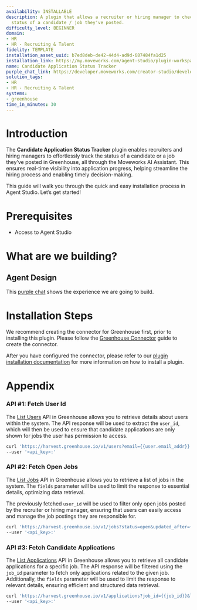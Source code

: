```yaml
---
availability: INSTALLABLE
description: A plugin that allows a recruiter or hiring manager to check-in on the
  status of a candidate / job they've posted.
difficulty_level: BEGINNER
domain:
- HR
- HR - Recruiting & Talent
fidelity: TEMPLATE
installation_asset_uuid: b7ed8deb-de42-44d4-ad9d-687484fa1d25
installation_link: https://my.moveworks.com/agent-studio/plugin-workspace/plugins?externalAssetId=120d9bb9-3be2-4f76-8077-3563f4121bf7
name: Candidate Application Status Tracker
purple_chat_link: https://developer.moveworks.com/creator-studio/developer-tools/purple-chat/?conversation=%7B%22startTimestamp%22%3A%2211%3A43+AM%22%2C%22messages%22%3A%5B%7B%22parts%22%3A%5B%7B%22richText%22%3A%22Can+I+view+the+status+of+candidates+for+a+role+I+posted%3F%22%7D%5D%2C%22role%22%3A%22user%22%7D%2C%7B%22parts%22%3A%5B%7B%22reasoningSteps%22%3A%5B%7B%22richText%22%3A%22Checking+your+access+to+recruitment+tools%22%2C%22status%22%3A%22success%22%7D%2C%7B%22richText%22%3A%22Locating+candidates+for+your+role%22%2C%22status%22%3A%22success%22%7D%2C%7B%22richText%22%3A%22Gathering+the+latest+updates+on+candidate+statuses%22%2C%22status%22%3A%22pending%22%7D%5D%7D%2C%7B%22richText%22%3A%22Stay+informed+about+the+progress+of+candidates+through+the+recruitment+process+for+the+role+you%27ve+posted.%22%7D%2C%7B%22richText%22%3A%22Here+are+the+latest+updates%3A%3Cbr%3E%3Cb%3EJane+Doe%3A%3C%2Fb%3E+Interview+scheduled+for+06%2F15+-+%3Ci%3EEngineering+Manager%3C%2Fi%3E%3Cbr%3E%3Cb%3EJohn+Smith%3A%3C%2Fb%3E+Offer+extended+-+%3Ci%3EProduct+Designer%3C%2Fi%3E%3Cbr%3E%3Cb%3EAlice+Johnson%3A%3C%2Fb%3E+Awaiting+reference+check+-+%3Ci%3EMarketing+Specialist%3C%2Fi%3E%3Cbr%3E%3Cb%3EBob+Williams%3A%3C%2Fb%3E+Application+under+review+-+%3Ci%3ESoftware+Developer%3C%2Fi%3E%22%7D%2C%7B%22citations%22%3A%5B%7B%22citationTitle%22%3A%22Engineering+Manager%22%2C%22connectorName%22%3A%22greenhouse%22%7D%2C%7B%22citationTitle%22%3A%22Product+Designer%22%2C%22connectorName%22%3A%22greenhouse%22%7D%2C%7B%22citationTitle%22%3A%22Marketing+Specialist%22%2C%22connectorName%22%3A%22greenhouse%22%7D%2C%7B%22citationTitle%22%3A%22Software+Developer%22%2C%22connectorName%22%3A%22greenhouse%22%7D%5D%7D%5D%2C%22role%22%3A%22assistant%22%7D%5D%7D
solution_tags:
- HR
- HR - Recruiting & Talent
systems:
- greenhouse
time_in_minutes: 30
---
```


# Introduction

The **Candidate Application Status Tracker** plugin enables recruiters and hiring managers to effortlessly track the status of a candidate or a job they’ve posted in Greenhouse, all through the Moveworks AI Assistant. This ensures real-time visibility into application progress, helping streamline the hiring process and enabling timely decision-making.

This guide will walk you through the quick and easy installation process in Agent Studio. Let’s get started!

# Prerequisites

- Access to Agent Studio

# What are we building?

## Agent Design

This [purple chat](https://developer.moveworks.com/creator-studio/developer-tools/purple-chat/?conversation=%7B%22startTimestamp%22%3A%2211%3A43+AM%22%2C%22messages%22%3A%5B%7B%22parts%22%3A%5B%7B%22richText%22%3A%22Can+I+view+the+status+of+candidates+for+a+role+I+posted%3F%22%7D%5D%2C%22role%22%3A%22user%22%7D%2C%7B%22parts%22%3A%5B%7B%22reasoningSteps%22%3A%5B%7B%22richText%22%3A%22Checking+your+access+to+recruitment+tools%22%2C%22status%22%3A%22success%22%7D%2C%7B%22richText%22%3A%22Locating+candidates+for+your+role%22%2C%22status%22%3A%22success%22%7D%2C%7B%22richText%22%3A%22Gathering+the+latest+updates+on+candidate+statuses%22%2C%22status%22%3A%22pending%22%7D%5D%7D%2C%7B%22richText%22%3A%22Stay+informed+about+the+progress+of+candidates+through+the+recruitment+process+for+the+role+you%27ve+posted.%22%7D%2C%7B%22richText%22%3A%22Here+are+the+latest+updates%3A%3Cbr%3E%3Cb%3EJane+Doe%3A%3C%2Fb%3E+Interview+scheduled+for+06%2F15+-+%3Ci%3EEngineering+Manager%3C%2Fi%3E%3Cbr%3E%3Cb%3EJohn+Smith%3A%3C%2Fb%3E+Offer+extended+-+%3Ci%3EProduct+Designer%3C%2Fi%3E%3Cbr%3E%3Cb%3EAlice+Johnson%3A%3C%2Fb%3E+Awaiting+reference+check+-+%3Ci%3EMarketing+Specialist%3C%2Fi%3E%3Cbr%3E%3Cb%3EBob+Williams%3A%3C%2Fb%3E+Application+under+review+-+%3Ci%3ESoftware+Developer%3C%2Fi%3E%22%7D%2C%7B%22citations%22%3A%5B%7B%22citationTitle%22%3A%22Engineering+Manager%22%2C%22connectorName%22%3A%22greenhouse%22%7D%2C%7B%22citationTitle%22%3A%22Product+Designer%22%2C%22connectorName%22%3A%22greenhouse%22%7D%2C%7B%22citationTitle%22%3A%22Marketing+Specialist%22%2C%22connectorName%22%3A%22greenhouse%22%7D%2C%7B%22citationTitle%22%3A%22Software+Developer%22%2C%22connectorName%22%3A%22greenhouse%22%7D%5D%7D%5D%2C%22role%22%3A%22assistant%22%7D%5D%7D) shows the experience we are going to build.

# Installation Steps

We recommend creating the connector for Greenhouse first, prior to installing this plugin. Please follow the [Greenhouse Connector](https://developer.moveworks.com/creator-studio/resources/connector?id=greenhouse) guide to create the connector.

After you have configured the connector, please refer to our [plugin installation documentation](https://help.moveworks.com/docs/ai-agent-marketplace-installation) for more information on how to install a plugin. 

# Appendix

### API #1: Fetch User Id

The [List Users](https://developers.greenhouse.io/harvest.html?shell#get-list-users) API in Greenhouse allows you to retrieve details about users within the system. The API response will be used to extract the `user_id`, which will then be used to ensure that candidate applications are only shown for jobs the user has permission to access.

```bash
curl 'https://harvest.greenhouse.io/v1/users?email={{user.email_addr}}'
--user '<api_key>:'
```

### API #2: Fetch Open Jobs

The [List Jobs](https://developers.greenhouse.io/harvest.html?shell#get-list-jobs) API in Greenhouse allows you to retrieve a list of jobs in the system. The `fields` parameter will be used to limit the response to essential details, optimizing data retrieval.

The previously fetched `user_id` will be used to filter only open jobs posted by the recruiter or hiring manager, ensuring that users can easily access and manage the job postings they are responsible for.

```bash
curl 'https://harvest.greenhouse.io/v1/jobs?status=open&updated_after={{updated_after}}'
--user '<api_key>:'
```

### API #3: Fetch Candidate Applications

The [List Applications](https://developers.greenhouse.io/harvest.html?shell#get-list-applications) API in Greenhouse allows you to retrieve all candidate applications for a specific job. The API response will be filtered using the `job_id` parameter to fetch only applications related to the given job. Additionally, the `fields` parameter will be used to limit the response to relevant details, ensuring efficient and structured data retrieval.

```bash
curl 'https://harvest.greenhouse.io/v1/applications?job_id={{job_id}}&last_activity_after={{last_activity_after}}'
--user '<api_key>:'
```